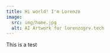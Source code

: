 ```yaml
---
title: Hi world! I'm Lorenzo
image:
  src: img/home.jpg
  alt: AI Artwork for lorenzogrv.tech
---
```


This is a test
